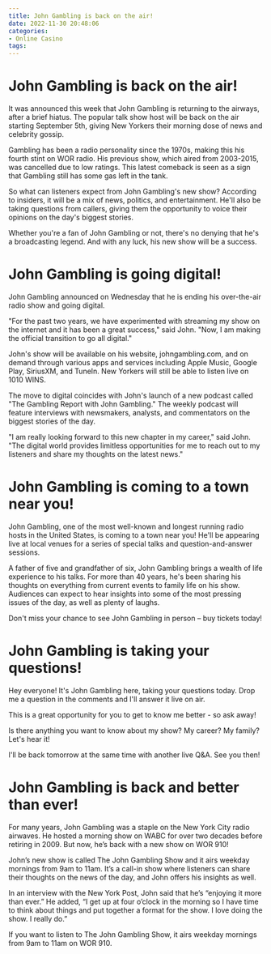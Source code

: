 ```yaml
---
title: John Gambling is back on the air!
date: 2022-11-30 20:48:06
categories:
- Online Casino
tags:
---
```



#  John Gambling is back on the air!

It was announced this week that John Gambling is returning to the airways, after a brief hiatus. The popular talk show host will be back on the air starting September 5th, giving New Yorkers their morning dose of news and celebrity gossip.

Gambling has been a radio personality since the 1970s, making this his fourth stint on WOR radio. His previous show, which aired from 2003-2015, was cancelled due to low ratings. This latest comeback is seen as a sign that Gambling still has some gas left in the tank.

So what can listeners expect from John Gambling's new show? According to insiders, it will be a mix of news, politics, and entertainment. He'll also be taking questions from callers, giving them the opportunity to voice their opinions on the day's biggest stories.

Whether you're a fan of John Gambling or not, there's no denying that he's a broadcasting legend. And with any luck, his new show will be a success.

#  John Gambling is going digital!

John Gambling announced on Wednesday that he is ending his over-the-air radio show and going digital. 

"For the past two years, we have experimented with streaming my show on the internet and it has been a great success," said John. "Now, I am making the official transition to go all digital."

John's show will be available on his website, johngambling.com, and on demand through various apps and services including Apple Music, Google Play, SiriusXM, and TuneIn. New Yorkers will still be able to listen live on 1010 WINS.

The move to digital coincides with John's launch of a new podcast called "The Gambling Report with John Gambling." The weekly podcast will feature interviews with newsmakers, analysts, and commentators on the biggest stories of the day.

"I am really looking forward to this new chapter in my career," said John. "The digital world provides limitless opportunities for me to reach out to my listeners and share my thoughts on the latest news."

#  John Gambling is coming to a town near you!

John Gambling, one of the most well-known and longest running radio hosts in the United States, is coming to a town near you! He'll be appearing live at local venues for a series of special talks and question-and-answer sessions.

A father of five and grandfather of six, John Gambling brings a wealth of life experience to his talks. For more than 40 years, he's been sharing his thoughts on everything from current events to family life on his show. Audiences can expect to hear insights into some of the most pressing issues of the day, as well as plenty of laughs.

Don't miss your chance to see John Gambling in person – buy tickets today!

#  John Gambling is taking your questions!

Hey everyone! It's John Gambling here, taking your questions today. Drop me a question in the comments and I'll answer it live on air.

This is a great opportunity for you to get to know me better - so ask away!

Is there anything you want to know about my show? My career? My family? Let's hear it!

I'll be back tomorrow at the same time with another live Q&A. See you then!

#  John Gambling is back and better than ever!

For many years, John Gambling was a staple on the New York City radio airwaves. He hosted a morning show on WABC for over two decades before retiring in 2009. But now, he’s back with a new show on WOR 910!

John’s new show is called The John Gambling Show and it airs weekday mornings from 9am to 11am. It’s a call-in show where listeners can share their thoughts on the news of the day, and John offers his insights as well.

In an interview with the New York Post, John said that he’s “enjoying it more than ever.” He added, “I get up at four o’clock in the morning so I have time to think about things and put together a format for the show. I love doing the show. I really do.”

If you want to listen to The John Gambling Show, it airs weekday mornings from 9am to 11am on WOR 910.